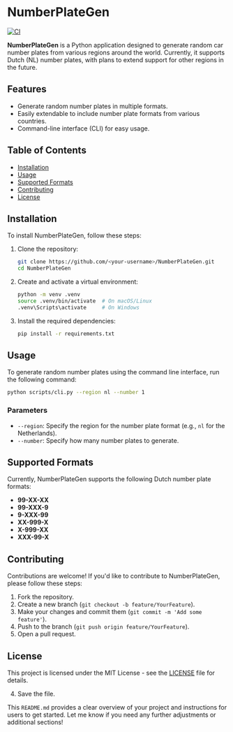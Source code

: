 # NumberPlateGen

[![CI](https://github.com/incyi/NumberPlateGen/actions/workflows/ci.yml/badge.svg)](https://github.com/incyi/NumberPlateGen/actions/workflows/ci.yml)

**NumberPlateGen** is a Python application designed to generate random car number plates from various regions around the world. Currently, it supports Dutch (NL) number plates, with plans to extend support for other regions in the future.

## Features

- Generate random number plates in multiple formats.
- Easily extendable to include number plate formats from various countries.
- Command-line interface (CLI) for easy usage.

## Table of Contents

- [Installation](#installation)
- [Usage](#usage)
- [Supported Formats](#supported-formats)
- [Contributing](#contributing)
- [License](#license)

## Installation

To install NumberPlateGen, follow these steps:

1. Clone the repository:
   ```bash
   git clone https://github.com/<your-username>/NumberPlateGen.git
   cd NumberPlateGen
   ```

2. Create and activate a virtual environment:
   ```bash
   python -m venv .venv
   source .venv/bin/activate  # On macOS/Linux
   .venv\Scripts\activate     # On Windows
   ```

3. Install the required dependencies:
   ```bash
   pip install -r requirements.txt
   ```

## Usage

To generate random number plates using the command line interface, run the following command:

```bash
python scripts/cli.py --region nl --number 1
```

### Parameters

- `--region`: Specify the region for the number plate format (e.g., `nl` for the Netherlands).
- `--number`: Specify how many number plates to generate.

## Supported Formats

Currently, NumberPlateGen supports the following Dutch number plate formats:

- **99-XX-XX**
- **99-XXX-9**
- **9-XXX-99**
- **XX-999-X**
- **X-999-XX**
- **XXX-99-X**

## Contributing

Contributions are welcome! If you'd like to contribute to NumberPlateGen, please follow these steps:

1. Fork the repository.
2. Create a new branch (`git checkout -b feature/YourFeature`).
3. Make your changes and commit them (`git commit -m 'Add some feature'`).
4. Push to the branch (`git push origin feature/YourFeature`).
5. Open a pull request.

## License

This project is licensed under the MIT License - see the [LICENSE](LICENSE) file for details.

4. Save the file.

This `README.md` provides a clear overview of your project and instructions for users to get started. Let me know if you need any further adjustments or additional sections!

